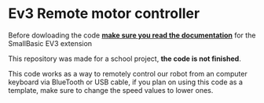 # **Ev3 Remote motor controller**

Before dowloading the code [**make sure you read the documentation**](https://sites.google.com/site/ev3basic/ev3-basic-programming "ev3 small basic extension documentation") for the SmallBasic EV3 extension

This repository was made for a school project, **the code is not finished**.

This code works as a way to remotely control our robot from an computer keyboard via BlueTooth or USB cable, if you plan on using this code as a template, make sure to change the speed values to lower ones.

